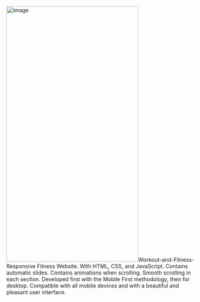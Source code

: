 <img width="346" height="669" alt="image" src="https://github.com/user-attachments/assets/60970531-5805-4637-bb6a-2c8b9416cb1f" />Workout-and-Fitness-
Responsive Fitness Website.
With HTML, CSS, and JavaScript.
Contains automatic slides.
Contains animations when scrolling.
Smooth scrolling in each section.
Developed first with the Mobile First methodology, then for desktop.
Compatible with all mobile devices and with a beautiful and pleasant user interface.
